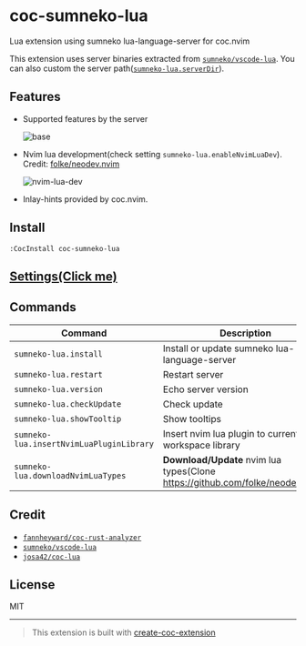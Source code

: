 # coc-sumneko-lua

Lua extension using sumneko lua-language-server for coc.nvim

This extension uses server binaries extracted from [`sumneko/vscode-lua`](https://github.com/sumneko/vscode-lua).
You can also custom the server path([`sumneko-lua.serverDir`](https://github.com/xiyaowong/coc-sumneko-lua/blob/main/settings.md#sumneko-luaserverdir)).

## Features

- Supported features by the server

  ![base](https://user-images.githubusercontent.com/47070852/133086083-a5357ca3-ada6-46d9-953f-f86026c137e4.png)

- Nvim lua development(check setting `sumneko-lua.enableNvimLuaDev`). Credit: [folke/neodev.nvim](https://github.com/folke/neodev.nvim)

  ![nvim-lua-dev](https://user-images.githubusercontent.com/47070852/133085674-2310670d-6129-4aac-86ea-0e475bf09b25.gif)

- Inlay-hints provided by coc.nvim.

## Install

`:CocInstall coc-sumneko-lua`

## [Settings(Click me)](https://github.com/xiyaowong/coc-sumneko-lua/blob/main/settings.md)

## Commands

| Command                                  | Description                                                                    |
| ---------------------------------------- | ------------------------------------------------------------------------------ |
| `sumneko-lua.install`                    | Install or update sumneko lua-language-server                                  |
| `sumneko-lua.restart`                    | Restart server                                                                 |
| `sumneko-lua.version`                    | Echo server version                                                            |
| `sumneko-lua.checkUpdate`                | Check update                                                                   |
| `sumneko-lua.showTooltip`                | Show tooltips                                                                  |
| `sumneko-lua.insertNvimLuaPluginLibrary` | Insert nvim lua plugin to current workspace library                            |
| `sumneko-lua.downloadNvimLuaTypes`       | **Download/Update** nvim lua types(Clone https://github.com/folke/neodev.nvim) |

## Credit

- [`fannheyward/coc-rust-analyzer`](https://github.com/fannheyward/coc-rust-analyzer)
- [`sumneko/vscode-lua`](https://github.com/sumneko/vscode-lua)
- [`josa42/coc-lua`](https://github.com/josa42/coc-lua)

## License

MIT

---

> This extension is built with [create-coc-extension](https://github.com/fannheyward/create-coc-extension)
